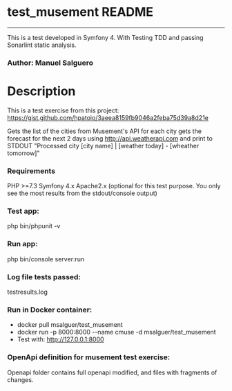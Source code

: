 # test_musement README 
---------------------
This is a test developed in Symfony 4. With Testing TDD and passing Sonarlint static analysis.

### Author: Manuel Salguero

# Description

This is a test exercise from this project:
https://gist.github.com/hpatoio/3aeea8159fb9046a2feba75d39a8d21e

Gets the list of the cities from Musement's API for each city gets the forecast for the next 2 days using http://api.weatherapi.com and print to STDOUT "Processed city [city name] | [weather today] - [wheather tomorrow]"

### Requirements

PHP >=7.3
Symfony 4.x
Apache2.x (optional for this test purpose. You only see the most results from the stdout/console output)

### Test app:
php bin/phpunit -v

### Run app:
php bin/console server:run

### Log file tests passed:
testresults.log

### Run in Docker container:
*  docker pull msalguer/test_musement
* docker run -p 8000:8000 --name cmuse -d msalguer/test_musement
* Test with: http://127.0.0.1:8000

### OpenApi definition for musement test exercise:
Openapi folder contains full openapi modified, and files with fragments of changes.
